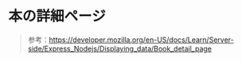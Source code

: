 # 本の詳細ページ

> 参考：https://developer.mozilla.org/en-US/docs/Learn/Server-side/Express_Nodejs/Displaying_data/Book_detail_page

